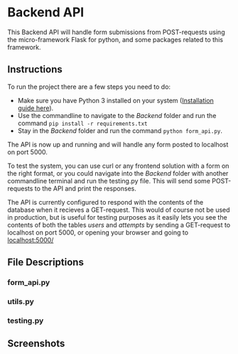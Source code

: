 # Backend API
This Backend API will handle form submissions from POST-requests using the micro-framework Flask for python, and some packages related to this framework.

## Instructions
To run the project there are a few steps you need to do:
* Make sure you have Python 3 installed on your system ([Installation guide here](https://realpython.com/installing-python/)).
* Use the commandline to navigate to the *Backend* folder and run the command `pip install -r requirements.txt`
* Stay in the *Backend* folder and run the command `python form_api.py`.

The API is now up and running and will handle any form posted to localhost on port 5000.

To test the system, you can use curl or any frontend solution with a form on the right format, or you could navigate into the *Backend* 
folder with another commandline terminal and run the testing.py file. This will send some POST-requests to the API and print the responses.

The API is currently configured to respond with the contents of the database when it recieves a GET-request. This would of course not be used in production, but is useful for testing purposes as it easily lets you see the contents of both the tables *users* and *attempts* by sending a GET-request to localhost on port 5000, or opening your browser and going to [localhost:5000/](http://localhost:5000/)

## File Descriptions

### form_api.py

### utils.py

### testing.py

## Screenshots

